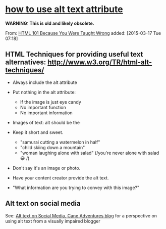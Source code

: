 [how to use alt text attribute](http://www.garcialo.com/html101/alt2.html)
==========================================================================

**WARNING: This is old and likely obsolete.**

From: [HTML 101 Because You Were Taught Wrong](http://www.garcialo.com/html101/) added: \[2015-03-17 Tue 07:18\]

HTML Techniques for providing useful text alternatives: <http://www.w3.org/TR/html-alt-techniques/>
---------------------------------------------------------------------------------------------------

-   Always include the alt attribute

-   Put nothing in the alt attribute:
    -   If the image is just eye candy
    -   No important function
    -   No important information
-   Images of text: alt should be the

-   Keep it short and sweet.
    -   \"samurai cutting a watermelon in half\"
    -   \"child skiing down a mountain\"
    -   \"woman laughing alone with salad\" (/you\'re never alone with salad :grinning: /)
-   Don\'t say it\'s an image or photo.
-   Have your content creator provide the alt text.
-   \"What information are you trying to convey with this image?\"

Alt text on social media
------------------------

See: [Alt text on Social Media, Cane Adventures blog](https://caneadventures.blog/2019/12/02/alt-text-on-social-media/) for a perspective on using alt text from a visually impaired blogger
